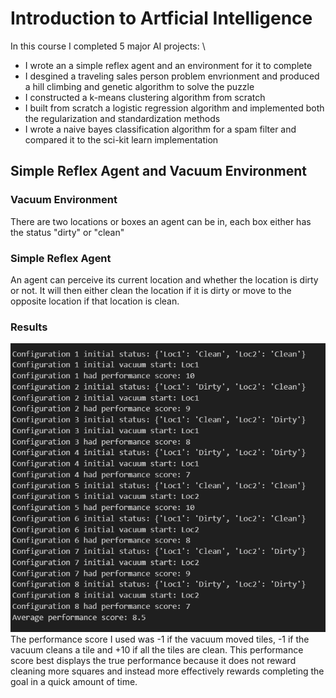 # Introduction to Artficial Intelligence

In this course I completed 5 major AI projects: \
* I wrote an a simple reflex agent and an environment for it to complete
* I desgined a traveling sales person problem envrionment and produced a hill climbing and genetic algorithm to solve the puzzle
* I constructed a k-means clustering algorithm from scratch
* I built from scratch a logistic regression algorithm and implemented both the regularization and standardization methods
* I wrote a naive bayes classification algorithm for a spam filter and compared it to the sci-kit learn implementation

## Simple Reflex Agent and Vacuum Environment
### Vacuum Environment
There are two locations or boxes an agent can be in, each box either has the status "dirty" or "clean"

### Simple Reflex Agent
An agent can perceive its current location and whether the location is dirty or not. It will then either clean the location if it is dirty or move to the opposite location if that location is clean.

### Results
![Screenshot](VacuumReflexAgentResults.png) \
The performance score I used was -1 if the vacuum moved tiles, -1 if the vacuum cleans a tile and +10 if all the tiles are clean. This performance score best displays the true performance because it does not reward cleaning more squares and instead more effectively rewards completing the goal in a quick amount of time. 

##
